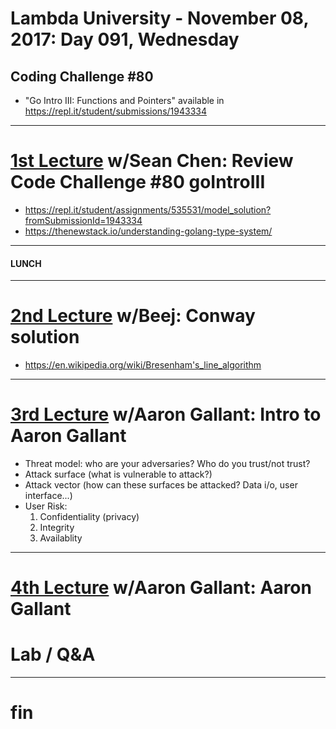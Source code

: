 # Lambda University - November 08, 2017: Day 091, Wednesday
## Coding Challenge #80
- "Go Intro III: Functions and Pointers" available in https://repl.it/student/submissions/1943334
***
# [1st Lecture](https://youtu.be/mIhpRnLLhG0) w/Sean Chen: Review Code Challenge #80 goIntroIII
- https://repl.it/student/assignments/535531/model_solution?fromSubmissionId=1943334
- https://thenewstack.io/understanding-golang-type-system/

***
#### LUNCH
***
# [2nd Lecture](https://youtu.be/A7s_-yJ5lUA) w/Beej: Conway solution
- https://en.wikipedia.org/wiki/Bresenham's_line_algorithm

***
# [3rd Lecture](https://youtu.be/9rH571vvgnE) w/Aaron Gallant: Intro to Aaron Gallant
- Threat model: who are your adversaries? Who do you trust/not trust?
- Attack surface (what is vulnerable to attack?)
- Attack vector (how can these surfaces be attacked? Data i/o, user interface...)
- User Risk:
  1. Confidentiality (privacy)
  2. Integrity
  3. Availablity

***
# [4th Lecture](VIDEO_RECORDED_NOT_POSTED) w/Aaron Gallant: Aaron Gallant
# Lab / Q&A
***
# fin
